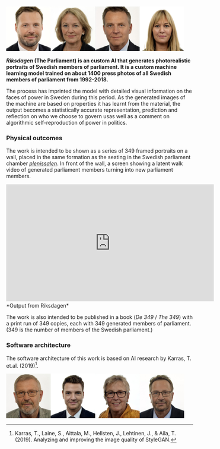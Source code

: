 <img src="https://github.com/machinesarenotpeople/Riksdagen/raw/gh-pages/assets/img/1.jpeg" width="120" height="120"><img src="https://github.com/machinesarenotpeople/Riksdagen/raw/gh-pages/assets/img/3.jpeg" width="120" height="120"><img src="https://github.com/machinesarenotpeople/Riksdagen/raw/gh-pages/assets/img/5.jpeg" width="120" height="120"><img src="https://github.com/machinesarenotpeople/Riksdagen/raw/gh-pages/assets/img/23.jpeg" width="120" height="120">

**_Riksdagen_ (The Parliament) is an custom AI that generates photorealistic portraits of Swedish members of parliament. It is a custom machine learning model trained on about 1400 press photos of all Swedish members of parliament from 1992-2018.**

The process has imprinted the model with detailed visual information on the faces of power in Sweden during this period. As the generated images of the machine are based on properties it has learnt from the material, the output becomes a statistically accurate representation, prediction and reflection on who we choose to govern usas well as a comment on algorithmic self-reproduction of power in politics.


### Physical outcomes

The work is intended to be shown as a series of 349 framed portraits on a wall, placed in the same formation as the seating in the Swedish parliament chamber [*plenissalen*](https://www.riksdagen.se/sv/sa-funkar-riksdagen/arbetet-i-riksdagen/vad-ar-vad-i-kammaren/). In front of the wall, a screen showing a latent walk video of generated parliament members turning into new parliament members.

<iframe width="560" height="315" src="https://www.youtube.com/embed/ZZek1ozIV7k" frameborder="0" allow="autoplay; encrypted-media" allowfullscreen></iframe>
*Output from Riksdagen*

The work is also intended to be published in a book (*De 349* / *The 349*) with a print run of 349 copies, each with 349 generated members of parliament. (349 is the number of members of the Swedish parliament.)

### Software architecture

The software architecture of this work is based on AI research by Karras, T. et.al. (2019)[^1].

<img src="https://github.com/machinesarenotpeople/Riksdagen/raw/gh-pages/assets/img/9.jpeg" width="120" height="120"><img src="https://github.com/machinesarenotpeople/Riksdagen/raw/gh-pages/assets/img/17.jpeg" width="120" height="120"><img src="https://github.com/machinesarenotpeople/Riksdagen/raw/gh-pages/assets/img/8.jpeg" width="120" height="120"><img src="https://github.com/machinesarenotpeople/Riksdagen/raw/gh-pages/assets/img/10.jpeg" width="120" height="120">

[^1]: Karras, T., Laine, S., Aittala, M., Hellsten, J., Lehtinen, J., & Aila, T. (2019). Analyzing and improving the image quality of StyleGAN.
